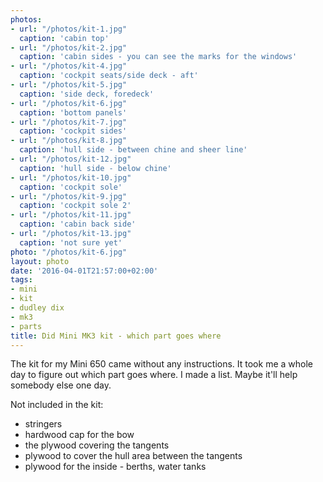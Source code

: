 ```yaml
---
photos:
- url: "/photos/kit-1.jpg"
  caption: 'cabin top'
- url: "/photos/kit-2.jpg"
  caption: 'cabin sides - you can see the marks for the windows'
- url: "/photos/kit-4.jpg"
  caption: 'cockpit seats/side deck - aft'
- url: "/photos/kit-5.jpg"
  caption: 'side deck, foredeck'
- url: "/photos/kit-6.jpg"
  caption: 'bottom panels'
- url: "/photos/kit-7.jpg"
  caption: 'cockpit sides'
- url: "/photos/kit-8.jpg"
  caption: 'hull side - between chine and sheer line'
- url: "/photos/kit-12.jpg"
  caption: 'hull side - below chine'
- url: "/photos/kit-10.jpg"
  caption: 'cockpit sole'
- url: "/photos/kit-9.jpg"
  caption: 'cockpit sole 2'
- url: "/photos/kit-11.jpg"
  caption: 'cabin back side'
- url: "/photos/kit-13.jpg"
  caption: 'not sure yet'
photo: "/photos/kit-6.jpg"
layout: photo
date: '2016-04-01T21:57:00+02:00'
tags:
- mini
- kit
- dudley dix
- mk3
- parts
title: Did Mini MK3 kit - which part goes where
---
```


The kit for my Mini 650 came without any instructions. It took me a whole day to figure out which part goes where. I made a list. Maybe it'll help somebody else one day.

Not included in the kit:

* stringers
* hardwood cap for the bow
* the plywood covering the tangents
* plywood to cover the hull area between the tangents
* plywood for the inside - berths, water tanks
